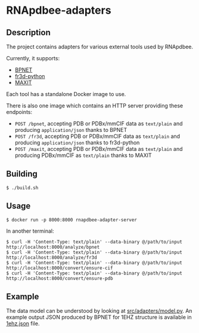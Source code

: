 # RNApdbee-adapters

## Description

The project contains adapters for various external tools used by RNApdbee.

Currently, it supports:

- [BPNET](https://github.com/computational-biology/bpnet)
- [fr3d-python](https://github.com/BGSU-RNA/fr3d-python)
- [MAXIT](https://sw-tools.rcsb.org/apps/MAXIT/index.html)

Each tool has a standalone Docker image to use.

There is also one image which contains an HTTP server providing these endpoints:

- `POST /bpnet`, accepting PDB or PDBx/mmCIF data as `text/plain` and producing `application/json` thanks to BPNET
- `POST /fr3d`, accepting PDB or PDBx/mmCIF data as `text/plain` and producing `application/json` thanks to fr3d-python
- `POST /maxit`, accepting PDB or PDBx/mmCIF data as `text/plain` and producing PDBx/mmCIF as `text/plain` thanks to MAXIT

## Building

```
$ ./build.sh
```

## Usage

```
$ docker run -p 8000:8000 rnapdbee-adapter-server
```

In another terminal:

```
$ curl -H 'Content-Type: text/plain' --data-binary @/path/to/input http://localhost:8000/analyze/bpnet
$ curl -H 'Content-Type: text/plain' --data-binary @/path/to/input http://localhost:8000/analyze/fr3d
$ curl -H 'Content-Type: text/plain' --data-binary @/path/to/input http://localhost:8000/convert/ensure-cif
$ curl -H 'Content-Type: text/plain' --data-binary @/path/to/input http://localhost:8000/convert/ensure-pdb
```

## Example

The data model can be understood by looking at [src/adapters/model.py](src/adapters/model.py). An example output JSON produced by BPNET for 1EHZ structure is available in [1ehz.json](1ehz.json) file.
